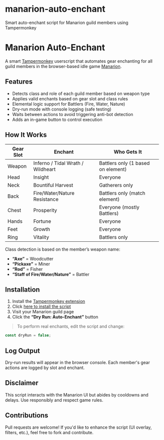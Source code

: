 # manarion-auto-enchant
Smart auto-enchant script for Manarion guild members using Tampermonkey

# Manarion Auto-Enchant

A smart [Tampermonkey](https://www.tampermonkey.net/) userscript that automates gear enchanting for all guild members in the browser-based idle game [Manarion](https://manarion.com).

## Features

- Detects class and role of each guild member based on weapon type
- Applies valid enchants based on gear slot and class rules
- Elemental logic support for Battlers (Fire, Water, Nature)
- Dry-run mode with console logging (safe testing)
- Waits between actions to avoid triggering anti-bot detection
- Adds an in-game button to control execution

## How It Works

| Gear Slot | Enchant | Who Gets It |
|-----------|---------|--------------|
| Weapon | Inferno / Tidal Wrath / Wildheart | Battlers only (1 based on element) |
| Head   | Insight | Everyone |
| Neck   | Bountiful Harvest | Gatherers only |
| Back   | Fire/Water/Nature Resistance | Battlers only (match element) |
| Chest  | Prosperity | Everyone (mostly Battlers) |
| Hands  | Fortune | Everyone |
| Feet   | Growth | Everyone |
| Ring   | Vitality | Battlers only |

Class detection is based on the member’s weapon name:
- **“Axe”** = Woodcutter
- **“Pickaxe”** = Miner
- **“Rod”** = Fisher
- **“Staff of Fire/Water/Nature”** = Battler

## Installation

1. Install the [Tampermonkey extension](https://tampermonkey.net/)
2. Click [here to install the script](https://github.com/YOUR_USERNAME/manarion-auto-enchant/raw/main/manarion-auto-enchant.user.js)
3. Visit your Manarion guild page
4. Click the **“Dry Run: Auto-Enchant”** button

> To perform real enchants, edit the script and change:
```js
const dryRun = false;
```

## Log Output
Dry-run results will appear in the browser console. Each member's gear actions are logged by slot and enchant.

## Disclaimer
This script interacts with the Manarion UI but abides by cooldowns and delays. Use responsibly and respect game rules.

## Contributions
Pull requests are welcome! If you'd like to enhance the script (UI overlay, filters, etc.), feel free to fork and contribute.
